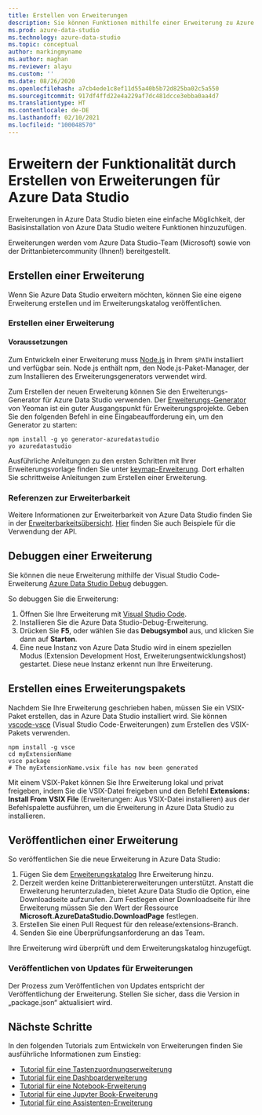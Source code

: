 ```yaml
---
title: Erstellen von Erweiterungen
description: Sie können Funktionen mithilfe einer Erweiterung zu Azure Data Studio hinzufügen. Hier erfahren Sie, wie Sie eine Erweiterung erstellen und im Erweiterungskatalog veröffentlichen.
ms.prod: azure-data-studio
ms.technology: azure-data-studio
ms.topic: conceptual
author: markingmyname
ms.author: maghan
ms.reviewer: alayu
ms.custom: ''
ms.date: 08/26/2020
ms.openlocfilehash: a7cb4ede1c8ef11d55a40b5b72d825ba02c5a550
ms.sourcegitcommit: 917df4ffd22e4a229af7dc481dcce3ebba0aa4d7
ms.translationtype: HT
ms.contentlocale: de-DE
ms.lasthandoff: 02/10/2021
ms.locfileid: "100048570"
---
```

# <a name="extend-functionality-by-creating-azure-data-studio-extensions"></a>Erweitern der Funktionalität durch Erstellen von Erweiterungen für Azure Data Studio

Erweiterungen in Azure Data Studio bieten eine einfache Möglichkeit, der Basisinstallation von Azure Data Studio weitere Funktionen hinzuzufügen.

Erweiterungen werden vom Azure Data Studio-Team (Microsoft) sowie von der Drittanbietercommunity (Ihnen!) bereitgestellt.

## <a name="author-an-extension"></a>Erstellen einer Erweiterung

Wenn Sie Azure Data Studio erweitern möchten, können Sie eine eigene Erweiterung erstellen und im Erweiterungskatalog veröffentlichen.

### <a name="write-an-extension"></a>Erstellen einer Erweiterung

#### <a name="prerequisites"></a>Voraussetzungen

Zum Entwickeln einer Erweiterung muss [Node.js](https://nodejs.org/) in Ihrem `$PATH` installiert und verfügbar sein. Node.js enthält npm, den Node.js-Paket-Manager, der zum Installieren des Erweiterungsgenerators verwendet wird.

Zum Erstellen der neuen Erweiterung können Sie den Erweiterungs-Generator für Azure Data Studio verwenden. Der [Erweiterungs-Generator](https://www.npmjs.com/package/generator-azuredatastudio) von Yeoman ist ein guter Ausgangspunkt für Erweiterungsprojekte. Geben Sie den folgenden Befehl in eine Eingabeaufforderung ein, um den Generator zu starten:

```console
npm install -g yo generator-azuredatastudio
yo azuredatastudio
```

Ausführliche Anleitungen zu den ersten Schritten mit Ihrer Erweiterungsvorlage finden Sie unter [keymap-Erweiterung](keymap-extension.md). Dort erhalten Sie schrittweise Anleitungen zum Erstellen einer Erweiterung.

### <a name="extensibility-references"></a>Referenzen zur Erweiterbarkeit

Weitere Informationen zur Erweiterbarkeit von Azure Data Studio finden Sie in der [Erweiterbarkeitsübersicht](../extensibility.md). [Hier](https://github.com/Microsoft/azuredatastudio/tree/main/samples) finden Sie auch Beispiele für die Verwendung der API.

## <a name="debug-an-extension"></a>Debuggen einer Erweiterung

Sie können die neue Erweiterung mithilfe der Visual Studio Code-Erweiterung [Azure Data Studio Debug](https://github.com/kevcunnane/sqlops-debug) debuggen.

So debuggen Sie die Erweiterung:

1. Öffnen Sie Ihre Erweiterung mit [Visual Studio Code](https://code.visualstudio.com/).
2. Installieren Sie die Azure Data Studio-Debug-Erweiterung.
3. Drücken Sie **F5**, oder wählen Sie das **Debugsymbol** aus, und klicken Sie dann auf **Starten**.
4. Eine neue Instanz von Azure Data Studio wird in einem speziellen Modus (Extension Development Host, Erweiterungsentwicklungshost) gestartet. Diese neue Instanz erkennt nun Ihre Erweiterung.

## <a name="create-an-extension-package"></a>Erstellen eines Erweiterungspakets

Nachdem Sie Ihre Erweiterung geschrieben haben, müssen Sie ein VSIX-Paket erstellen, das in Azure Data Studio installiert wird. Sie können [vscode-vsce](https://github.com/Microsoft/vscode-vsce) (Visual Studio Code-Erweiterungen) zum Erstellen des VSIX-Pakets verwenden.

```console
npm install -g vsce
cd myExtensionName
vsce package
# The myExtensionName.vsix file has now been generated
```

Mit einem VSIX-Paket können Sie Ihre Erweiterung lokal und privat freigeben, indem Sie die VSIX-Datei freigeben und den Befehl **Extensions: Install From VSIX File** (Erweiterungen: Aus VSIX-Datei installieren) aus der Befehlspalette ausführen, um die Erweiterung in Azure Data Studio zu installieren.

## <a name="publish-an-extension"></a>Veröffentlichen einer Erweiterung

So veröffentlichen Sie die neue Erweiterung in Azure Data Studio:

1. Fügen Sie dem [Erweiterungskatalog](https://github.com/Microsoft/azuredatastudio/blob/release/extensions/extensionsGallery.json) Ihre Erweiterung hinzu.
2. Derzeit werden keine Drittanbietererweiterungen unterstützt. Anstatt die Erweiterung herunterzuladen, bietet Azure Data Studio die Option, eine Downloadseite aufzurufen. Zum Festlegen einer Downloadseite für Ihre Erweiterung müssen Sie den Wert der Ressource **Microsoft.AzureDataStudio.DownloadPage** festlegen.
3. Erstellen Sie einen Pull Request für den release/extensions-Branch.
4. Senden Sie eine Überprüfungsanforderung an das Team.

Ihre Erweiterung wird überprüft und dem Erweiterungskatalog hinzugefügt.

### <a name="publish-extension-updates"></a>Veröffentlichen von Updates für Erweiterungen

Der Prozess zum Veröffentlichen von Updates entspricht der Veröffentlichung der Erweiterung. Stellen Sie sicher, dass die Version in „package.json“ aktualisiert wird.

## <a name="next-steps"></a>Nächste Schritte

In den folgenden Tutorials zum Entwickeln von Erweiterungen finden Sie ausführliche Informationen zum Einstieg:

- [Tutorial für eine Tastenzuordnungserweiterung](keymap-extension.md)
- [Tutorial für eine Dashboarderweiterung](dashboard-extension.md)
- [Tutorial für eine Notebook-Erweiterung](notebook-extension.md)
- [Tutorial für eine Jupyter Book-Erweiterung](jupyter-book-extension.md)
- [Tutorial für eine Assistenten-Erweiterung](wizard-extension.md)
